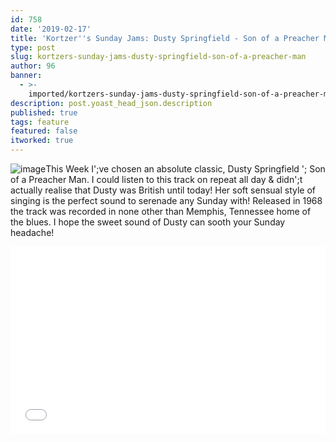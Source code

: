 ```yaml
---
id: 758
date: '2019-02-17'
title: 'Kortzer''s Sunday Jams: Dusty Springfield - Son of a Preacher Man - Loose Lips'
type: post
slug: kortzers-sunday-jams-dusty-springfield-son-of-a-preacher-man
author: 96
banner:
  - >-
    imported/kortzers-sunday-jams-dusty-springfield-son-of-a-preacher-man/image758.jpeg
description: post.yoast_head_json.description
published: true
tags: feature
featured: false
itworked: true
---
```

![image](../imported/kortzers-sunday-jams-dusty-springfield-son-of-a-preacher-man/image758.jpeg)This Week I';ve chosen an absolute classic, Dusty Springfield '; Son of a Preacher Man. I could listen to this track on repeat all day & didn';t actually realise that Dusty was British until today! Her soft sensual style of singing is the perfect sound to serenade any Sunday with! Released in 1968 the track was recorded in none other than Memphis, Tennessee home of the blues. I hope the sweet sound of Dusty can sooth your Sunday headache!

<iframe width='100%' height='300' scrolling='no' frameborder='no' allow='autoplay' src='//www.youtube.com/embed/DjydOI4MEIw?wmode=opaque'></iframe>